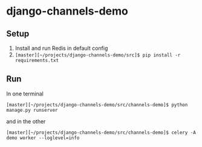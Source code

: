 # django-channels-demo

## Setup
1. Install and run Redis in default config
1. `[master][~/projects/django-channels-demo/src]$ pip install -r requirements.txt`

## Run

In one terminal

    [master][~/projects/django-channels-demo/src/channels-demo]$ python manage.py runserver


and in the other

    [master][~/projects/django-channels-demo/src/channels-demo]$ celery -A demo worker --loglevel=info
